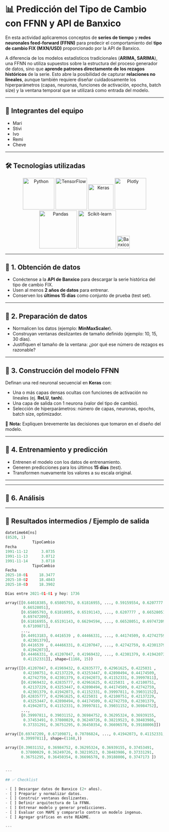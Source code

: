 # 📊 Predicción del Tipo de Cambio con FFNN y API de Banxico

En esta actividad aplicaremos conceptos de **series de tiempo** y **redes neuronales feed-forward (FFNN)** para predecir el comportamiento del **tipo de cambio FIX (MXN/USD)** proporcionado por la API de Banxico.

A diferencia de los modelos estadísticos tradicionales (**ARIMA, SARIMA**), una FFNN no utiliza supuestos sobre la estructura del proceso generador de datos, sino que **aprende patrones directamente de los rezagos históricos** de la serie. Esto abre la posibilidad de capturar **relaciones no lineales**, aunque también requiere diseñar cuidadosamente los hiperparámetros (capas, neuronas, funciones de activación, epochs, batch size) y la ventana temporal que se utilizará como entrada del modelo.

---

## 👥 Integrantes del equipo

- Mari  
- Stivi  
- Ivo  
- Remi  
- Cheve  

---

## 🛠️ Tecnologías utilizadas

<p align="center">
  <img src="https://www.python.org/static/community_logos/python-logo.png" alt="Python" width="100"/>
  <img src="https://upload.wikimedia.org/wikipedia/commons/a/ab/TensorFlow_logo.svg" alt="TensorFlow" width="100"/>
  <img src="https://keras.io/img/logo.png" alt="Keras" width="80"/>
  <img src="https://upload.wikimedia.org/wikipedia/commons/8/84/Plotly-logo.png" alt="Plotly" width="100"/>
  <img src="https://upload.wikimedia.org/wikipedia/commons/e/ed/Pandas_logo.svg" alt="Pandas" width="120"/>
  <img src="https://upload.wikimedia.org/wikipedia/commons/0/05/Scikit_learn_logo_small.svg" alt="Scikit-learn" width="120"/>
  <img src="https://www.banxico.org.mx/favicon.ico" alt="Banxico API" width="40"/>
</p>

---

## 🔹 1. Obtención de datos

- Conéctense a la **API de Banxico** para descargar la serie histórica del tipo de cambio FIX.  
- Usen al menos **2 años de datos** para entrenar.  
- Conserven los **últimos 15 días** como conjunto de prueba (test set).  

---

## 🔹 2. Preparación de datos

- Normalicen los datos (ejemplo: **MinMaxScaler**).  
- Construyan ventanas deslizantes de tamaño definido (ejemplo: 10, 15, 30 días).  
- Justifiquen el tamaño de la ventana: ¿por qué ese número de rezagos es razonable?  

---

## 🔹 3. Construcción del modelo FFNN

Definan una red neuronal secuencial en **Keras** con:

- Una o más capas densas ocultas con funciones de activación no lineales (ej. **ReLU**, **tanh**).  
- Una capa de salida con 1 neurona (valor del tipo de cambio).  
- Selección de hiperparámetros: número de capas, neuronas, epochs, batch size, optimizador.  

📌 **Nota:** Expliquen brevemente las decisiones que tomaron en el diseño del modelo.

---

## 🔹 4. Entrenamiento y predicción

- Entrenen el modelo con los datos de entrenamiento.  
- Generen predicciones para los últimos **15 días** (test).  
- Transformen nuevamente los valores a su escala original.  

---

---

## 🔹 6. Análisis 
---

## 📄 Resultados intermedios / Ejemplo de salida

```python
datetime64[ns]
(8520, 1)
            TipoCambio
Fecha                 
1991-11-12      3.0735
1991-11-13      3.0712
1991-11-14      3.0718
            TipoCambio
Fecha                 
2025-10-01     18.3477
2025-10-02     18.4843
2025-10-03     18.3902

Días entre 2021-01-01 y hoy: 1736

array([[0.64018385, 0.65805793, 0.61816955, ..., 0.59159554, 0.6207777 ,
        0.66528051],
       [0.65805793, 0.61816955, 0.65191143, ..., 0.6207777 , 0.66528051,
        0.69747209],
       [0.61816955, 0.65191143, 0.66294594, ..., 0.66528051, 0.69747209,
        0.67109871],
       ...,
       [0.44913183, 0.4416539 , 0.44466331, ..., 0.44174509, 0.42742759,
        0.42301379],
       [0.4416539 , 0.44466331, 0.41207047, ..., 0.42742759, 0.42301379,
        0.41942073],
       [0.44466331, 0.41207047, 0.41969432, ..., 0.42301379, 0.41942073,
        0.41152331]], shape=(1168, 15))

array([[0.41207047, 0.41969432, 0.42835777, 0.42961625, 0.4225031 ,
        0.42100751, 0.42137229, 0.43253447, 0.42890494, 0.44174509,
        0.42742759, 0.42301379, 0.41942073, 0.41152331, 0.39997811],
       [0.41969432, 0.42835777, 0.42961625, 0.4225031 , 0.42100751,
        0.42137229, 0.43253447, 0.42890494, 0.44174509, 0.42742759,
        0.42301379, 0.41942073, 0.41152331, 0.39997811, 0.39031152],
       [0.42835777, 0.42961625, 0.4225031 , 0.42100751, 0.42137229,
        0.43253447, 0.42890494, 0.44174509, 0.42742759, 0.42301379,
        0.41942073, 0.41152331, 0.39997811, 0.39031152, 0.36984752],
       ...,
       [0.39997811, 0.39031152, 0.36984752, 0.36295324, 0.36939155,
        0.37453491, 0.37800029, 0.36249726, 0.38219523, 0.38483986,
        0.37331291, 0.36751295, 0.36450354, 0.36696578, 0.39188006]])

array([0.69747209, 0.67109871, 0.70786824, ..., 0.41942073, 0.41152331,
       0.39997811], shape=(1168,))

array([0.39031152, 0.36984752, 0.36295324, 0.36939155, 0.37453491,
       0.37800029, 0.36249726, 0.38219523, 0.38483986, 0.37331291,
       0.36751295, 0.36450354, 0.36696578, 0.39188006, 0.3747173 ])


---

## ✅ Checklist

- [ ] Descargar datos de Banxico (2+ años).  
- [ ] Preparar y normalizar datos.  
- [ ] Construir ventanas deslizantes.  
- [ ] Definir arquitectura de la FFNN.  
- [ ] Entrenar modelo y generar predicciones.  
- [ ] Evaluar con MAPE y compararlo contra un modelo ingenuo.  
- [ ] Agregar gráficas en este README.  

---
